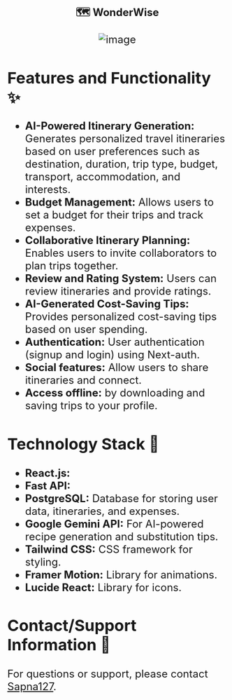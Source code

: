 <div align = "center">


<h1 align="center"> <font size="5"> <b> 🗺️ WonderWise </b></h1>

![image](https://github.com/user-attachments/assets/710c6ceb-9ed7-4900-84f5-07adfea43cfd)


  </div>

  
## Features and Functionality ✨

*   **AI-Powered Itinerary Generation:** Generates personalized travel itineraries based on user preferences such as destination, duration, trip type, budget, transport, accommodation, and interests.
*   **Budget Management:** Allows users to set a budget for their trips and track expenses.
*   **Collaborative Itinerary Planning:** Enables users to invite collaborators to plan trips together.
*   **Review and Rating System:** Users can review itineraries and provide ratings.
*   **AI-Generated Cost-Saving Tips:** Provides personalized cost-saving tips based on user spending.
*   **Authentication:** User authentication (signup and login) using Next-auth.
*   **Social features:** Allow users to share itineraries and connect.
*   **Access offline:** by downloading and saving trips to your profile.
  
## Technology Stack 👀

*   **React.js:** 
*   **Fast API:**
*   **PostgreSQL:** Database for storing user data, itineraries, and expenses.
*   **Google Gemini API:** For AI-powered recipe generation and substitution tips.
*   **Tailwind CSS:** CSS framework for styling.
*   **Framer Motion:** Library for animations.
*   **Lucide React:** Library for icons.


## Contact/Support Information 💌

For questions or support, please contact [Sapna127](https://github.com/Sapna127).
